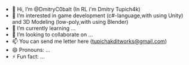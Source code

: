 - 👋 Hi, I’m @DmitryC0balt (In RL i'm Dmitry Tupich4k)
- 👀 I’m interested in game development (c#-language,with using Unity) and 3D Modeling (low-poly,with using Blender)
- 🌱 I’m currently learning ...
- 💞️ I’m looking to collaborate on ...
- 📫 You can send me letter here (tupichakditworks@gmail.com)
- 😄 Pronouns: ...
- ⚡ Fun fact: ...

<!---
DmitryC0balt/DmitryC0balt is a ✨ special ✨ repository because its `README.md` (this file) appears on your GitHub profile.
You can click the Preview link to take a look at your changes.
--->
